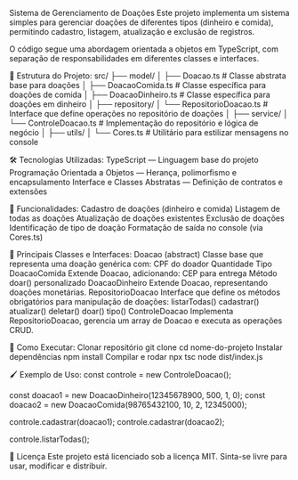 Sistema de Gerenciamento de Doações
Este projeto implementa um sistema simples para gerenciar doações de diferentes tipos (dinheiro e comida), permitindo cadastro, listagem, atualização e exclusão de registros.

O código segue uma abordagem orientada a objetos em TypeScript, com separação de responsabilidades em diferentes classes e interfaces.

📂 Estrutura do Projeto:
src/
├── model/
│   ├── Doacao.ts             # Classe abstrata base para doações
│   ├── DoacaoComida.ts       # Classe específica para doações de comida
│   ├── DoacaoDinheiro.ts     # Classe específica para doações em dinheiro
│
├── repository/
│   └── RepositorioDoacao.ts  # Interface que define operações no repositório de doações
│
├── service/
│   └── ControleDoacao.ts     # Implementação do repositório e lógica de negócio
│
├── utils/
│   └── Cores.ts              # Utilitário para estilizar mensagens no console

🛠 Tecnologias Utilizadas:
TypeScript — Linguagem base do projeto
Programação Orientada a Objetos — Herança, polimorfismo e encapsulamento
Interface e Classes Abstratas — Definição de contratos e extensões

📌 Funcionalidades:
Cadastro de doações (dinheiro e comida)
Listagem de todas as doações
Atualização de doações existentes
Exclusão de doações
Identificação de tipo de doação
Formatação de saída no console (via Cores.ts)

🧩 Principais Classes e Interfaces:
Doacao (abstract)
Classe base que representa uma doação genérica com:
CPF do doador
Quantidade
Tipo
DoacaoComida
Extende Doacao, adicionando:
CEP para entrega
Método doar() personalizado
DoacaoDinheiro
Extende Doacao, representando doações monetárias.
RepositorioDoacao
Interface que define os métodos obrigatórios para manipulação de doações:
listarTodas()
cadastrar()
atualizar()
deletar()
doar()
tipo()
ControleDoacao
Implementa RepositorioDoacao, gerencia um array de Doacao e executa as operações CRUD.

🚀 Como Executar:
Clonar repositório
git clone <url-do-repositorio>
cd nome-do-projeto
Instalar dependências
npm install
Compilar e rodar
npx tsc
node dist/index.js

🖌 Exemplo de Uso:
const controle = new ControleDoacao();

const doacao1 = new DoacaoDinheiro(12345678900, 500, 1, 0);
const doacao2 = new DoacaoComida(98765432100, 10, 2, 12345000);

controle.cadastrar(doacao1);
controle.cadastrar(doacao2);

controle.listarTodas();


📜 Licença
Este projeto está licenciado sob a licença MIT.
Sinta-se livre para usar, modificar e distribuir.
